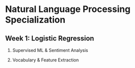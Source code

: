 # Natural Language Processing Specialization

## Week 1: Logistic Regression

1. Supervised ML & Sentiment Analysis

2. Vocabulary & Feature Extraction
